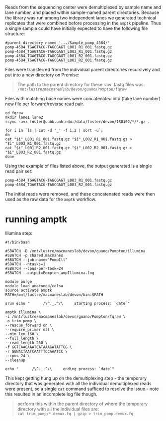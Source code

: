 Reads from the sequencing center were demultiplexed by sample name and lane number, and placed within sample-named parent directories. Because the library was run among two independent lanes we generated technical replicates that were combined before processing in the `amptk` pipeline. Thus a single sample could have initially expected to have the following file structure:  
```
#parent directory named '.../Sample_pomp_4584/'
pomp-4584_TGAGTACG-TAGCGAGT_L001_R1_001.fastq.gz
pomp-4584_TGAGTACG-TAGCGAGT_L002_R1_001.fastq.gz
pomp-4584_TGAGTACG-TAGCGAGT_L001_R2_001.fastq.gz
pomp-4584_TGAGTACG-TAGCGAGT_L002_R2_001.fastq.gz
```

Files were transferred from the individual parent directories recursively and put into a new directory on Premise:
> The path to the parent directory for these raw .fastq files was: `/mnt/lustre/macmaneslab/devon/guano/Pompton/fqraw`

Files with matching base names were concatenated into (fake lane number) new file per forward/reverse read pair.   
```
cd fqraw
mkdir lane1 lane2
rsync -avz foster@cobb.unh.edu:/data/foster/devon/180302/*/*.gz .

for i in `ls | cut -d '_' -f 1,2 | sort -u`;
do
cat "$i"_L001_R1_001.fastq.gz "$i"_L002_R1_001.fastq.gz > "$i"_L003_R1_001.fastq.gz
cat "$i"_L001_R2_001.fastq.gz "$i"_L002_R2_001.fastq.gz > "$i"_L003_R2_001.fastq.gz
done
```

Using the example of files listed above, the output generated is a single read pair set:
```
pomp-4584_TGAGTACG-TAGCGAGT_L003_R1_001.fastq.gz
pomp-4584_TGAGTACG-TAGCGAGT_L003_R2_001.fastq.gz
```

The initial reads were removed, and these concatenated reads were then used as the raw data for the `amptk` workflow.



# running amptk
Illumina step:
```
#!/bin/bash

#SBATCH -D /mnt/lustre/macmaneslab/devon/guano/Pompton/illumina
#SBATCH -p shared,macmanes
#SBATCH --job-name="PompIll"
#SBATCH --ntasks=1
#SBATCH --cpus-per-task=24
#SBATCH --output=Pompton_ampIllumina.log

module purge
module load anaconda/colsa
source activate amptk
PATH=/mnt/lustre/macmaneslab/devon/bin:$PATH

srun echo "      /\^._.^/\     starting process: `date`"

amptk illumina \
-i /mnt/lustre/macmaneslab/devon/guano/Pompton/fqraw \
-o trim_pomp \
--rescue_forward on \
--require_primer off \
--min_len 160 \
--full_length \
--read_length 250 \
-f GGTCAACAAATCATAAAGATATTGG \
-r GGWACTAATCAATTTCCAAATCC \
--cpus 24 \
--cleanup

echo "      /\^._.^/\     ending process: `date`"
```

This kept getting hung up on the demultiplexing step - the temporary directory that was generated with all the individual demultiplexed reads were present, so a single `cat` command sufficed to resolve the issue - note this resulted in an incomplete log file though.  
> perform this within the parent directory of where the temporary directory with all the individual files are:  
`cat trim_pomp/*.demux.fq | gzip > trim_pomp.demux.fq`
